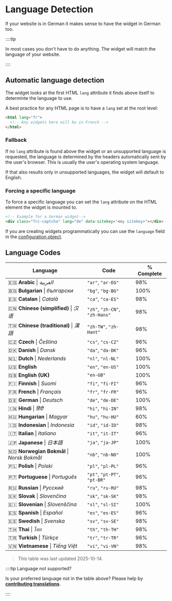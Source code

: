 # Language Detection

If your website is in German it makes sense to have the widget in German too.

::::tip

In most cases you don't have to do anything. The widget will match the language of your website.

::::

## Automatic language detection

The widget looks at the first HTML `lang` attribute it finds above itself to determinte the language to use.

A best practice for any HTML page is to have a `lang` set at the root level:

```html
<html lang="fr">
  <!-- Any widgets here will be in French -->
</html>
```

### Fallback

If no `lang` attribute is found above the widget or an unsupported language is requested, the language is determined by the headers automatically sent by the user's browser. This is usually the user's operating system language.

If that also results only in unsupported languages, the widget will default to English.

### Forcing a specific language

To force a specific language you can set the `lang` attribute on the HTML element the widget is mounted to.

```html
<!-- Example for a German widget-->
<div class="frc-captcha" lang="de" data-sitekey="<my sitekey>"></div>
```

If you are creating widgets programmatically you can use the `language` field in the [configuration object](../sdk/reference/sdk.createwidgetoptions.md).

## Language Codes

| Language | Code  | % Complete              |
|----------|-------|-------------------------|
| 🇪🇬 **Arabic** \| *العربية* | `"ar"`, `"ar-EG"`| 98% |
| 🇧🇬 **Bulgarian** \| *български* | `"bg"`, `"bg-BG"`| 100% |
| 🇪🇸 **Catalan** \| *Català* | `"ca"`, `"ca-ES"`| 98% |
| 🇨🇳 **Chinese (simplified)** \| *汉语* | `"zh"`, `"zh-CN"`, `"zh-Hans"`| 98% |
| 🇹🇼 **Chinese (traditional)** \| *漢語* |`"zh-TW"`, `"zh-Hant"`| 98% |
| 🇨🇿 **Czech** \| *Čeština* | `"cs"`, `"cs-CZ"`| 96% |
| 🇩🇰 **Danish** \| *Dansk* | `"da"`, `"da-DK"`| 96% |
| 🇳🇱 **Dutch** \| *Nederlands* | `"nl"`, `"nl-NL"`| 100% |
| 🇺🇸 **English** | `"en"`, `"en-US"`| 100% |
| 🇬🇧 **English (UK)** |`"en-GB"`| 100% |
| 🇫🇮 **Finnish** \| *Suomi* | `"fi"`, `"fi-FI"`| 96% |
| 🇫🇷 **French** \| *Français* | `"fr"`, `"fr-FR"`| 96% |
| 🇩🇪 **German** \| *Deutsch* | `"de"`, `"de-DE"`| 100% |
| 🇮🇳 **Hindi** \| *हिंदी* | `"hi"`, `"hi-IN"`| 98% |
| 🇭🇺 **Hungarian** \| *Magyar* | `"hu"`, `"hu-HU"`| 60% |
| 🇮🇩 **Indonesian** \| *Indonesia* | `"id"`, `"id-ID"`| 98% |
| 🇮🇹 **Italian** \| *Italiano* | `"it"`, `"it-IT"`| 96% |
| 🇯🇵 **Japanese** \| *日本語* | `"ja"`, `"ja-JP"`| 100% |
| 🇳🇴 **Norwegian Bokmål** \| *Norsk Bokmål* | `"nb"`, `"nb-NO"`| 100% |
| 🇵🇱 **Polish** \| *Polski* | `"pl"`, `"pl-PL"`| 96% |
| 🇵🇹 **Portuguese** \| *Português* | `"pt"`, `"pt-PT"`, `"pt-BR"`| 96% |
| 🇷🇺 **Russian** \| *Русский* | `"ru"`, `"ru-RU"`| 98% |
| 🇸🇰 **Slovak** \| *Slovenčina* | `"sk"`, `"sk-SK"`| 98% |
| 🇸🇮 **Slovenian** \| *Slovenščina* | `"sl"`, `"sl-SI"`| 100% |
| 🇪🇸 **Spanish** \| *Español* | `"es"`, `"es-ES"`| 96% |
| 🇸🇪 **Swedish** \| *Svenska* | `"sv"`, `"sv-SE"`| 98% |
| 🇹🇭 **Thai** \| *ไทย* | `"th"`, `"th-TH"`| 98% |
| 🇹🇷 **Turkish** \| *Türkçe* | `"tr"`, `"tr-TR"`| 96% |
| 🇻🇳 **Vietnamese** \| *Tiếng Việt* | `"vi"`, `"vi-VN"`| 98% |

> This table was last updated 2025-10-14.

::::tip Language not supported?

Is your preferred language not in the table above? Please help by [**contributing translations**](https://poeditor.com/join/project/lrdZQ5Uk6D).

::::
